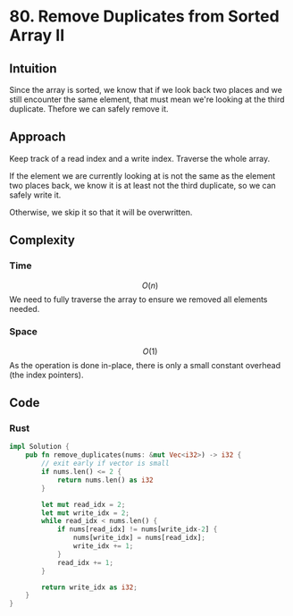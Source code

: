# 80. Remove Duplicates from Sorted Array II

## Intuition

Since the array is sorted, we know that if we look back two places and we still encounter the same element, that must mean we're looking at the third duplicate. Thefore we can safely remove it.

## Approach

Keep track of a read index and a write index. Traverse the whole array.

If the element we are currently looking at is not the same as the element two places back, we know it is at least not the third duplicate, so we can safely write it.

Otherwise, we skip it so that it will be overwritten.

## Complexity

### Time

$$O(n)$$
We need to fully traverse the array to ensure we removed all elements needed.

### Space

$$O(1)$$
As the operation is done in-place, there is only a small constant overhead (the index pointers).

## Code

### Rust

```rust
impl Solution {
    pub fn remove_duplicates(nums: &mut Vec<i32>) -> i32 {
        // exit early if vector is small
        if nums.len() <= 2 {
            return nums.len() as i32
        }

        let mut read_idx = 2;
        let mut write_idx = 2;
        while read_idx < nums.len() {
            if nums[read_idx] != nums[write_idx-2] {
                nums[write_idx] = nums[read_idx];
                write_idx += 1;
            }
            read_idx += 1;
        }

        return write_idx as i32;
    }
}
```
